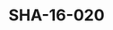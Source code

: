 ---
pid: SHA-16-020
title: SHA-16-020
language: 'en '
collection: Sharhabil Ahmed
original_label: 
rights: Sharhabil Ahmed
location_of_original: Sharhabil Ahmed
photographer_or_studio: 
scanned_from: photograph 10.1 by 15.1
_date: '2000'
location: Egypt, Cairo
description: Sharhabil Ahmed with a guitar
additional_notes: 
permission_display: 'yes'
on_server: 'no'
on_website: 'no'
permalink: "/archive/en/sha-16-020.html"
layout: photo-page
---